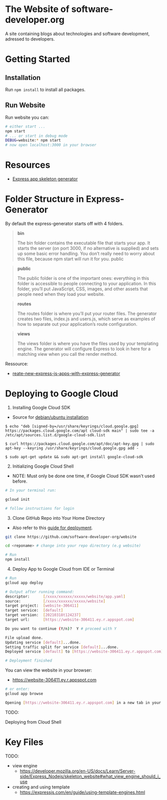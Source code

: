 # The Website of software-developer.org

A site containing blogs about technologies and software development, adressed to developers.

# Getting Started

## Installation

Run `npm install` to install all packages.

## Run Website

Run website you can:

```bash
# either start ...
npm start
# ... or start in debug mode
DEBUG=website:* npm start
# now open localhost:3000 in your browser
```

# Resources

- [Express app skeleton generator](https://expressjs.com/en/starter/generator.html)


# Folder Structure in Express-Generator

By default the express-generator starts off with 4 folders.

> **bin**
>
>The bin folder contains the executable file that starts your app. It starts the server (on port 3000, if no alternative is supplied) and sets up some basic error handling. You don’t really need to worry about this file, because npm start will run it for you.
public

> **public**
>
>The public folder is one of the important ones: ​everything​ in this folder is accessible to people connecting to your application. In this folder, you’ll put JavaScript, CSS, images, and other assets that people need when they load your website.

> **routes**
>
>The routes folder is where you’ll put your router files. The generator creates two files, index.js and users.js, which serve as examples of how to separate out your application’s route configuration.

> **views**
>
>The views folder is where you have the files used by your templating engine. The generator will configure Express to look in here for a matching view when you call the render method.

Ressource: 
- [reate-new-express-js-apps-with-express-generator](https://www.sitepoint.com/create-new-express-js-apps-with-express-generator/)

# Deploying to Google Cloud

1. Installing Google Cloud SDK 

- Source for [debian/ubuntu installation](https://cloud.google.com/sdk/docs/quickstart#deb)
```
$ echo "deb [signed-by=/usr/share/keyrings/cloud.google.gpg] https://packages.cloud.google.com/apt cloud-sdk main" | sudo tee -a /etc/apt/sources.list.d/google-cloud-sdk.list
```

```
$ curl https://packages.cloud.google.com/apt/doc/apt-key.gpg | sudo apt-key --keyring /usr/share/keyrings/cloud.google.gpg add -
```
```
$ sudo apt-get update && sudo apt-get install google-cloud-sdk
```
2. Initializing Google Cloud Shell
- NOTE: Must only be done one time, if Google Cloud SDK wasn't used before.
```bash
# In your terminal run:

gcloud init

# follow instructions for login
```

3. Clone GitHub Repo into Your Home Directory
- Also refer to this [guide for deployment](https://levelup.gitconnected.com/how-to-deploy-your-node-js-app-with-google-2cd3771d5b21).

```bash
git clone https://github.com/software-developer-org/website
```
```bash
cd <reponame> # change into your repo directory (e.g website)
```
```bash
# Run 
npm install
```
4. Deploy App to Google Cloud from IDE or Terminal
```bash
# Run
gcloud app deploy
```
```bash
# Output after running command:
descriptor:      [/xxxx/xxxxxx/xxxxx/website/app.yaml]
source:          [/xxxx/xxxxxx/xxxxx/website]
target project:  [website-306411]
target service:  [default]
target version:  [20210318t124237]
target url:      [https://website-306411.ey.r.appspot.com]
```
```bash
Do you want to continue (Y/n)?  Y # proceed with Y
```
```bash
File upload done.
Updating service [default]...done.                                                                                                                                                           
Setting traffic split for service [default]...done.                                                                                                                                          
Deployed service [default] to [https://website-306411.ey.r.appspot.com]

# Deployment finished
```
You can view the website in your browser:
  - https://website-306411.ey.r.appspot.com
  
```bash
# or enter:
gcloud app browse

Opening [https://website-306411.ey.r.appspot.com] in a new tab in your default browser.
```

TODO: 

Deploying from Cloud Shell




# Key Files

TODO: 
- view engine
  - https://developer.mozilla.org/en-US/docs/Learn/Server-side/Express_Nodejs/skeleton_website#what_view_engine_should_i_use
- creating and using template
  - https://expressjs.com/en/guide/using-template-engines.html



